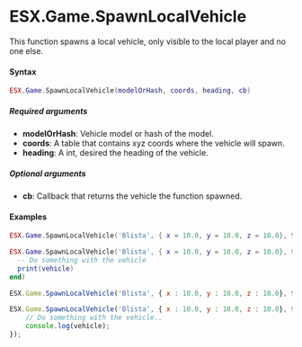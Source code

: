 # ESX.Game.SpawnLocalVehicle

This function spawns a local vehicle, only visible to the local player and no one else.

#### Syntax

```lua
ESX.Game.SpawnLocalVehicle(modelOrHash, coords, heading, cb)
```

##### Required arguments
- **modelOrHash**: Vehicle model or hash of the model.
- **coords**: A table that contains xyz coords where the vehicle will spawn.
- **heading**: A int, desired the heading of the vehicle.

##### Optional arguments
- **cb**: Callback that returns the vehicle the function spawned.

#### Examples

```lua tab="lua"
ESX.Game.SpawnLocalVehicle('Blista', { x = 10.0, y = 10.0, z = 10.0}, 90.0)

ESX.Game.SpawnLocalVehicle('Blista', { x = 10.0, y = 10.0, z = 10.0}, 90.0, function( vehicle )
  -- Do something with the vehicle
  print(vehicle)
end)
```

```javascript tab="javascript"
ESX.Game.SpawnLocalVehicle('Blista', { x : 10.0, y : 10.0, z : 10.0}, 90.0);

ESX.Game.SpawnLocalVehicle('Blista', { x : 10.0, y : 10.0, z : 10.0}, 90.0, function( vehicle ) {
    // Do something with the vehicle..
    console.log(vehicle);
});
```

